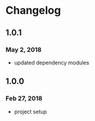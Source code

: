 # Changelog

## 1.0.1
### May 2, 2018
* updated dependency modules

## 1.0.0
### Feb 27, 2018
* project setup
